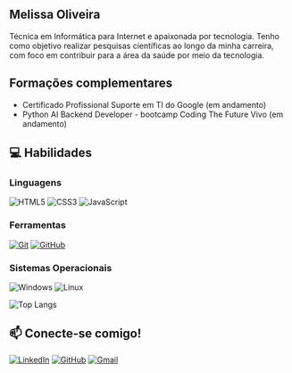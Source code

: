 ## Melissa Oliveira
Técnica em Informática para Internet e apaixonada por tecnologia. Tenho como objetivo realizar pesquisas científicas ao longo da minha carreira, com foco em contribuir para a área da saúde por meio da tecnologia.

## Formações complementares
- Certificado Profissional Suporte em TI do Google (em andamento)
- Python AI Backend Developer - bootcamp Coding The Future Vivo (em andamento)

## 💻 Habilidades
### Linguagens
![HTML5](https://img.shields.io/badge/HTML5-E34F26?style=for-the-badge&logo=html5&logoColor=white)
![CSS3](https://img.shields.io/badge/CSS3-1572B6?style=for-the-badge&logo=css3&logoColor=white)
![JavaScript](https://img.shields.io/badge/JavaScript-F7DF1E?style=for-the-badge&logo=javascript&logoColor=black)
### Ferramentas
[![Git](https://img.shields.io/badge/Git-000?style=for-the-badge&logo=git&logoColor=E94D5F)](https://git-scm.com/doc)
[![GitHub](https://img.shields.io/badge/GitHub-000?style=for-the-badge&logo=github&logoColor=30A3DC)](https://docs.github.com/)
### Sistemas Operacionais
![Windows](https://img.shields.io/badge/Windows-000?style=for-the-badge&logo=windows&logoColor=2CA5E0)
![Linux](https://img.shields.io/badge/Linux-000?style=for-the-badge&logo=linux&logoColor=FCC624)

![Top Langs](https://github-readme-stats-git-masterrstaa-rickstaa.vercel.app/api/top-langs/?username=MelissaLopesOliveira&layout=compact&bg_color=000&border_color=30A3DC&title_color=E94D5F&text_color=FFF)

## 📫 Conecte-se comigo!
[![LinkedIn](https://img.shields.io/badge/LinkedIn-0077B5?style=for-the-badge&logo=linkedin&logoColor=white)](https://www.linkedin.com/in/melissalopesdeoliveira/)
[![GitHub](https://img.shields.io/badge/GitHub-100000?style=for-the-badge&logo=github&logoColor=white)](https://github.com/MelissaLopesOliveira)
[![Gmail](https://img.shields.io/badge/Gmail-333333?style=for-the-badge&logo=gmail&logoColor=red)](mailto:melissa.lopes.oliveiramm@gmail.com)
